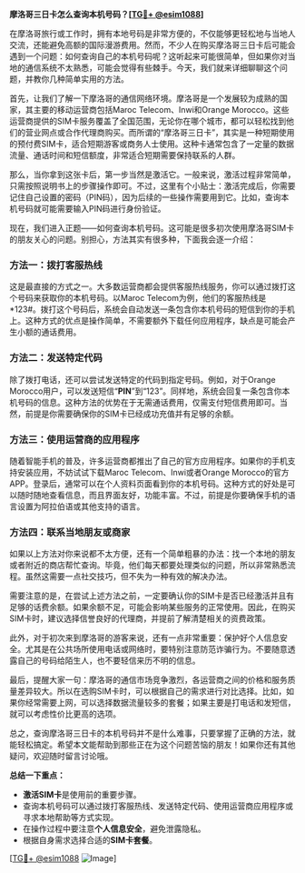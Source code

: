**摩洛哥三日卡怎么查询本机号码？[[TG💪+ @esim1088](https://t.me/s/esim1088)]**

在摩洛哥旅行或工作时，拥有本地号码是非常方便的，不仅能够更轻松地与当地人交流，还能避免高额的国际漫游费用。然而，不少人在购买摩洛哥三日卡后可能会遇到一个问题：如何查询自己的本机号码呢？这听起来可能很简单，但如果你对当地的通信系统不太熟悉，可能会觉得有些棘手。今天，我们就来详细聊聊这个问题，并教你几种简单实用的方法。

首先，让我们了解一下摩洛哥的通信网络环境。摩洛哥是一个发展较为成熟的国家，其主要的移动运营商包括Maroc Telecom、Inwi和Orange Morocco。这些运营商提供的SIM卡服务覆盖了全国范围，无论你在哪个城市，都可以轻松找到他们的营业网点或合作代理商购买。而所谓的“摩洛哥三日卡”，其实是一种短期使用的预付费SIM卡，适合短期游客或商务人士使用。这种卡通常包含了一定量的数据流量、通话时间和短信额度，非常适合短期需要保持联系的人群。

那么，当你拿到这张卡后，第一步当然是激活它。一般来说，激活过程非常简单，只需按照说明书上的步骤操作即可。不过，这里有个小贴士：激活完成后，你需要记住自己设置的密码（PIN码），因为后续的一些操作需要用到它。比如，查询本机号码就可能需要输入PIN码进行身份验证。

现在，我们进入正题——如何查询本机号码。这可能是很多初次使用摩洛哥SIM卡的朋友关心的问题。别担心，方法其实有很多种，下面我会逐一介绍：

### 方法一：拨打客服热线

这是最直接的方式之一。大多数运营商都会提供客服热线服务，你可以通过拨打这个号码来获取你的本机号码。以Maroc Telecom为例，他们的客服热线是*123#。拨打这个号码后，系统会自动发送一条包含你本机号码的短信到你的手机上。这种方式的优点是操作简单，不需要额外下载任何应用程序，缺点是可能会产生小额的通话费用。

### 方法二：发送特定代码

除了拨打电话，还可以尝试发送特定的代码到指定号码。例如，对于Orange Morocco用户，可以发送短信“**PIN**”到“123”。同样地，系统会回复一条包含你本机号码的信息。这种方法的优势在于无需通话费用，仅需支付短信费用即可。当然，前提是你需要确保你的SIM卡已经成功充值并有足够的余额。

### 方法三：使用运营商的应用程序

随着智能手机的普及，许多运营商都推出了自己的官方应用程序。如果你的手机支持安装应用，不妨试试下载Maroc Telecom、Inwi或者Orange Morocco的官方APP。登录后，通常可以在个人资料页面看到你的本机号码。这种方式的好处是可以随时随地查看信息，而且界面友好，功能丰富。不过，前提是你要确保手机的语言设置为阿拉伯语或其他支持的语言。

### 方法四：联系当地朋友或商家

如果以上方法对你来说都不太方便，还有一个简单粗暴的办法：找一个本地的朋友或者附近的商店帮忙查询。毕竟，他们每天都要处理类似的问题，所以非常熟悉流程。虽然这需要一点社交技巧，但不失为一种有效的解决办法。

需要注意的是，在尝试上述方法之前，一定要确认你的SIM卡是否已经激活并且有足够的话费余额。如果余额不足，可能会影响某些服务的正常使用。因此，在购买SIM卡时，建议选择信誉良好的代理商，并提前了解清楚相关的资费政策。

此外，对于初次来到摩洛哥的游客来说，还有一点非常重要：保护好个人信息安全。尤其是在公共场所使用电话或网络时，要特别注意防范诈骗行为。不要随意透露自己的号码给陌生人，也不要轻信来历不明的信息。

最后，提醒大家一句：摩洛哥的通信市场竞争激烈，各运营商之间的价格和服务质量差异较大。所以在选购SIM卡时，可以根据自己的需求进行对比选择。比如，如果你经常需要上网，可以选择数据流量较多的套餐；如果主要是打电话和发短信，就可以考虑性价比更高的选项。

总之，查询摩洛哥三日卡的本机号码并不是什么难事，只要掌握了正确的方法，就能轻松搞定。希望本文能帮助到那些正在为这个问题苦恼的朋友！如果你还有其他疑问，欢迎随时留言讨论哦。

**总结一下重点：**
- **激活SIM卡**是使用前的重要步骤。
- 查询本机号码可以通过拨打客服热线、发送特定代码、使用运营商应用程序或寻求本地帮助等方式实现。
- 在操作过程中要注意**个人信息安全**，避免泄露隐私。
- 根据自身需求选择合适的**SIM卡套餐**。

[[TG💪+ @esim1088](https://t.me/s/esim1088) ![Image](https://i.postimg.cc/4NQfJmqS/Snipaste-2025-05-13-00-14-12.png)]
